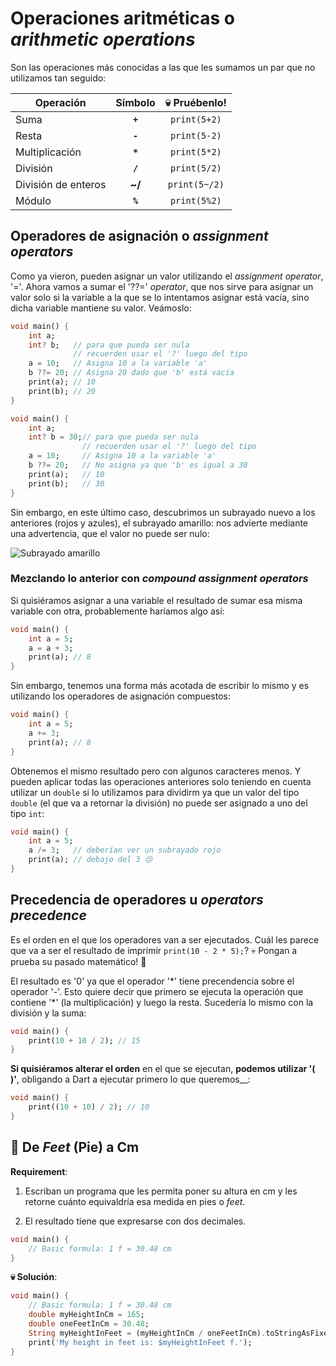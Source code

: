 # Operaciones aritméticas o _arithmetic operations_

Son las operaciones más conocidas a las que les sumamos un par que no utilizamos tan seguido:

|Operación|Símbolo|💀 Pruébenlo!|
|---------|:-----:|:-----------:|
|Suma|__`+`__|`print(5+2)`|
|Resta|__`-`__|`print(5-2)`|
|Multiplicación|__`*`__|`print(5*2)`|
|División|__`/`__|`print(5/2)`|
|División de enteros|__~/__|`print(5~/2)`|
|Módulo|__`%`__|`print(5%2)`|

## Operadores de asignación o _assignment operators_

Como ya vieron, pueden asignar un valor utilizando el _assignment operator_, '='. Ahora vamos a sumar el '??=' _operator_, que nos sirve para asignar un valor solo si la variable a la que se lo intentamos asignar está vacía, sino dicha variable mantiene su valor. Veámoslo:

```dart
void main() {
    int a;
    int? b;   // para que pueda ser nula
              // recuerden usar el '?' luego del tipo
    a = 10;   // Asigna 10 a la variable 'a'
    b ??= 20; // Asigna 20 dado que 'b' está vacía
    print(a); // 10
    print(b); // 20
}
```

```dart
void main() {
    int a;
    int? b = 30;// para que pueda ser nula
                // recuerden usar el '?' luego del tipo
    a = 10;     // Asigna 10 a la variable 'a'
    b ??= 20;   // No asigna ya que 'b' es igual a 30
    print(a);   // 10
    print(b);   // 30
}
```

Sin embargo, en este último caso, descubrimos un subrayado nuevo a los anteriores (rojos y azules), el subrayado amarillo: nos advierte mediante una advertencia, que el valor no puede ser nulo:

![Subrayado amarillo](https://raw.githubusercontent.com/themonkslab/courses/main/dart/2.Dart_b%C3%A1sico/12.1_subrayado_amarillo.png)

### Mezclando lo anterior con _compound assignment operators_

Si quisiéramos asignar a una variable el resultado de sumar esa misma variable con otra, probablemente haríamos algo así:

```dart
void main() {
    int a = 5;
    a = a + 3;
    print(a); // 8
}
```

Sin embargo, tenemos una forma más acotada de escribir lo mismo y es utilizando los operadores de asignación compuestos:

```dart
void main() {
    int a = 5;
    a += 3;
    print(a); // 8
}
```

Obtenemos el mismo resultado pero con algunos caracteres menos. Y pueden aplicar todas las operaciones anteriores solo teniendo en cuenta utilizar un `double` si lo utilizamos para dividirm ya que un valor del tipo `double` (el que va a retornar la división) no puede ser asignado a uno del tipo `int`:

```dart
void main() {
    int a = 5;
    a /= 3;   // deberían ver un subrayado rojo
    print(a); // debajo del 3 😒
}
```

## Precedencia de operadores u _operators precedence_

Es el orden en el que los operadores van a ser ejecutados. Cuál les parece que va a ser el resultado de imprimir `print(10 - 2 * 5);`? 💀 Pongan a prueba su pasado matemático! 🤣

El resultado es '0' ya que el operador '\*' tiene precendencia sobre el operador '-'. Esto quiere decir que primero se ejecuta la operación que contiene '\*' (la multiplicación) y luego la resta. Sucedería lo mismo con la división y la suma:

```dart
void main() {
    print(10 + 10 / 2); // 15
}
```

__Si quisiéramos alterar el orden__ en el que se ejecutan, __podemos utilizar '( )'__, obligando a Dart a ejecutar primero lo que queremos__:

```dart
void main() {
    print((10 + 10) / 2); // 10
}
```

## 💪 De _Feet_ (Pie) a Cm

__Requirement__:

1. Escriban un programa que les permita poner su altura en cm y les retorne cuánto equivaldría esa medida en pies o _feet_.

2. El resultado tiene que expresarse con dos decimales.

```dart
void main() {
    // Basic formula: 1 f = 30.48 cm
}
```

__💀 Solución__:

```dart
void main() {
    // Basic formula: 1 f = 30.48 cm
    double myHeightInCm = 165;
    double oneFeetInCm = 30.48;
    String myHeightInFeet = (myHeightInCm / oneFeetInCm).toStringAsFixed(2);
    print('My height in feet is: $myHeightInFeet f.');
}
```

